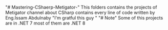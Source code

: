 "# Mastering-CShaerp-Metigator-" 
This folders contains the projects of Metigator channel about CSharp contains every line of code written by Eng.Issam Abdulnaby  "I'm gratful this guy "
"# Note"
Some of this projects are in .NET 7 most of them are .NET 8
